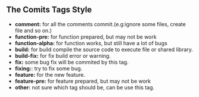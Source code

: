 
## The Comits Tags Style
- **comment:** for all the comments commit.(e.g:ignore some files, create file and so on.)
- **function-pre:** for function prepared, but may not be work
- **function-alpha:** for function works, but still have a lot of bugs
- **build:** for build compile the source code to execute file or shared library.
- **build-fix:** for fix build error or warning.
- **fix:** some bug fix will be commited by this tag.
- **fixing:**: try to fix some bug.
- **feature:** for the new feature.
- **feature-pre:** for feature prepared, but may not be work
- **other:** not sure which tag should be, can be use this tag.
